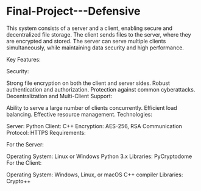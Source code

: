 ﻿# Final-Project---Defensive

This system consists of a server and a client, enabling secure and decentralized file storage. The client sends files to the server, where they are encrypted and stored. The server can serve multiple clients simultaneously, while maintaining data security and high performance.

Key Features:

Security:

Strong file encryption on both the client and server sides.
Robust authentication and authorization.
Protection against common cyberattacks.
Decentralization and Multi-Client Support:

Ability to serve a large number of clients concurrently.
Efficient load balancing.
Effective resource management.
Technologies:

Server: Python
Client: C++
Encryption: AES-256, RSA
Communication Protocol: HTTPS
Requirements:

For the Server:

Operating System: Linux or Windows
Python 3.x
Libraries: PyCryptodome
For the Client:

Operating System: Windows, Linux, or macOS
C++ compiler
Libraries: Crypto++
